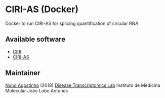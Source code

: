 # CIRI-AS (Docker)
Docker to run CIRI-AS for splicing quantification of circular RNA

## Available software
- [CIRI](https://sourceforge.net/projects/ciri/files/)
- [CIRI-AS](https://sourceforge.net/projects/ciri/files/CIRI-AS/)

## Maintainer
[Nuno Agostinho](mailto:nunodanielagostinho@gmail.com) (2018)
[Disease Transcriptomics Lab](http://imm.medicina.ulisboa.pt/group/compbio/)
Instituto de Medicina Molecular João Lobo Antunes